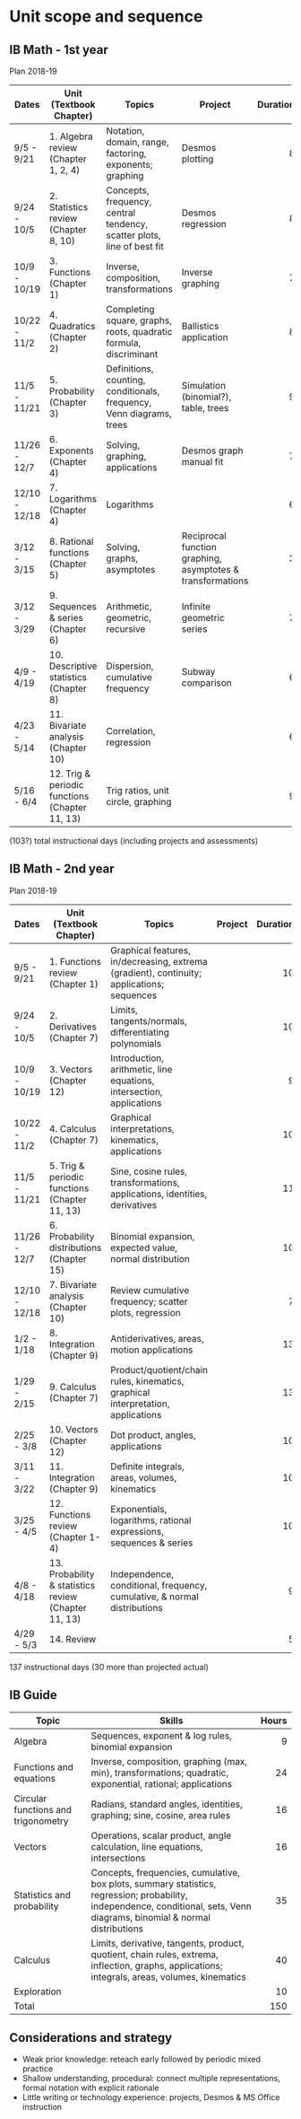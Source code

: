 # Unit scope and sequence

## IB Math - 1st year

Plan 2018-19

Dates| Unit (Textbook Chapter) | Topics | Project |Duration | IB Guide
---|---|---|---|---:|:---:
9/5 - 9/21 | 1. Algebra review (Chapter 1, 2, 4) | Notation, domain, range, factoring, exponents; graphing |Desmos plotting |8|
9/24 - 10/5 | 2. Statistics review  (Chapter 8, 10) | Concepts, frequency, central tendency, scatter plots, line of best fit |Desmos regression|8|
10/9 - 10/19 | 3. Functions (Chapter 1) | Inverse, composition, transformations |Inverse graphing|7| 10
10/22 - 11/2 | 4. Quadratics (Chapter 2) | Completing square, graphs, roots, quadratic formula, discriminant|Ballistics application|8| 5
11/5 - 11/21 | 5. Probability  (Chapter 3) | Definitions, counting, conditionals, frequency, Venn diagrams, trees|Simulation (binomial?), table, trees|9| 10
11/26 - 12/7 | 6. Exponents  (Chapter 4) | Solving, graphing, applications |Desmos graph manual fit |7| 10
12/10 - 12/18 | 7. Logarithms  (Chapter 4) | Logarithms ||6| 10
3/12 - 3/15 | 8. Rational functions (Chapter 5)  | Solving, graphs, asymptotes |Reciprocal function graphing, asymptotes & transformations|3| 3
3/12 - 3/29 | 9. Sequences & series  (Chapter 6) | Arithmetic, geometric, recursive |Infinite geometric series |7| 5
4/9 - 4/19 | 10. Descriptive statistics  (Chapter 8) | Dispersion, cumulative frequency |Subway comparison|6| 5 (+10)
4/23 - 5/14 | 11. Bivariate analysis (Chapter 10)  | Correlation, regression ||6| 8
5/16 - 6/4 | 12. Trig & periodic functions (Chapter 11, 13) | Trig ratios, unit circle, graphing ||9| 8 (+8)

(103?) total instructional days (including projects and assessments)

## IB Math - 2nd year

Plan 2018-19

Dates| Unit (Textbook Chapter) | Topics  | Project |Duration | IB Guide recommendation
---|---|---|---|---:|:---:
9/5 - 9/21 | 1. Functions review (Chapter 1) | Graphical features, in/decreasing, extrema (gradient), continuity; applications; sequences ||10|
9/24 - 10/5 | 2. Derivatives (Chapter 7) | Limits, tangents/normals, differentiating polynomials ||10|10
10/9 - 10/19 | 3. Vectors (Chapter 12) | Introduction, arithmetic, line equations, intersection, applications ||9|8
10/22 - 11/2 | 4. Calculus (Chapter 7) | Graphical interpretations, kinematics, applications ||10|10
11/5 - 11/21 | 5. Trig & periodic functions (Chapter 11, 13) | Sine, cosine rules, transformations, applications, identities, derivatives ||11| 8
11/26 - 12/7 | 6. Probability distributions (Chapter 15) | Binomial expansion, expected value, normal distribution | |10|
12/10 - 12/18 | 7. Bivariate analysis (Chapter 10) | Review cumulative frequency; scatter plots, regression ||7|
1/2 - 1/18 | 8. Integration (Chapter 9) | Antiderivatives, areas, motion applications ||13|15
1/29 - 2/15 | 9. Calculus (Chapter 7) | Product/quotient/chain rules, kinematics, graphical interpretation, applications ||13| 5
2/25 - 3/8 | 10. Vectors (Chapter 12) | Dot product, angles, applications ||10| 8
3/11 - 3/22 | 11. Integration (Chapter 9) |Definite integrals, areas, volumes, kinematics||10|
3/25 - 4/5 | 12. Functions review (Chapter 1-4) | Exponentials, logarithms, rational expressions, sequences & series ||10|
4/8 - 4/18 | 13. Probability & statistics review (Chapter 11, 13) | Independence, conditional, frequency, cumulative, & normal distributions ||9|
4/29 - 5/3 | 14. Review |||5|

137 instructional days (30 more than projected actual)

## IB Guide

Topic | Skills | Hours
---|---|---:
Algebra |Sequences, exponent & log rules, binomial expansion| 9
Functions and equations |Inverse, composition, graphing (max, min), transformations; quadratic, exponential, rational; applications| 24
Circular functions and trigonometry|Radians, standard angles, identities, graphing; sine, cosine, area rules| 16
Vectors |Operations, scalar product, angle calculation, line equations, intersections | 16
Statistics and probability |Concepts, frequencies, cumulative, box plots, summary statistics, regression; probability, independence, conditional, sets, Venn diagrams, binomial & normal distributions | 35
Calculus |Limits, derivative, tangents, product, quotient, chain rules, extrema, inflection, graphs, applications; integrals, areas, volumes, kinematics| 40
Exploration || 10
Total || 150

## Considerations and strategy

- Weak prior knowledge: reteach early followed by periodic mixed practice
- Shallow understanding, procedural: connect multiple representations, formal notation with explicit rationale
- Little writing or technology experience: projects, Desmos & MS Office instruction

